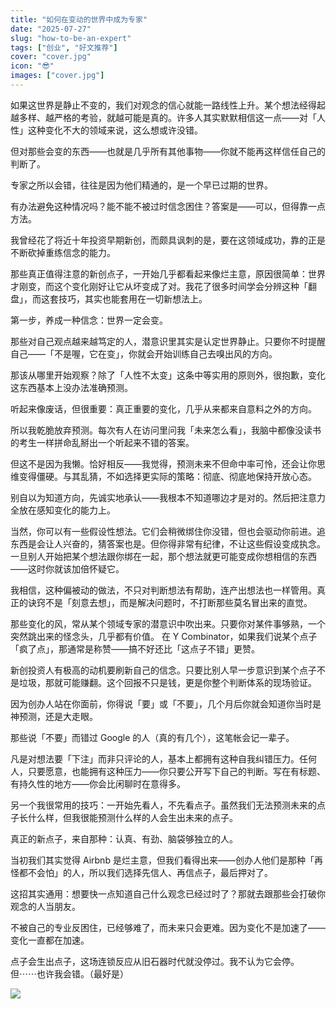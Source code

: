 ```yaml
---
title: "如何在变动的世界中成为专家"
date: "2025-07-27"
slug: "how-to-be-an-expert"
tags: ["创业", "好文推荐"]
cover: "cover.jpg"
icon: "😎"
images: ["cover.jpg"]
---
```

如果这世界是静止不变的，我们对观念的信心就能一路线性上升。某个想法经得起越多样、越严格的考验，就越可能是真的。许多人其实默默相信这一点——对「人性」这种变化不大的领域来说，这么想或许没错。



但对那些会变的东西——也就是几乎所有其他事物——你就不能再这样信任自己的判断了。



专家之所以会错，往往是因为他们精通的，是一个早已过期的世界。



有办法避免这种情况吗？能不能不被过时信念困住？答案是——可以，但得靠一点方法。



我曾经花了将近十年投资早期新创，而颇具讽刺的是，要在这领域成功，靠的正是不断砍掉重练信念的能力。



那些真正值得注意的新创点子，一开始几乎都看起来像烂主意，原因很简单：世界才刚变，而这个变化刚好让它从坏变成了对。我花了很多时间学会分辨这种「翻盘」，而这套技巧，其实也能套用在一切新想法上。



第一步，养成一种信念：世界一定会变。



那些对自己观点越来越笃定的人，潜意识里其实是认定世界静止。只要你不时提醒自己——「不是喔，它在变」，你就会开始训练自己去嗅出风的方向。



那该从哪里开始观察？除了「人性不太变」这条中等实用的原则外，很抱歉，变化这东西基本上没办法准确预测。



听起来像废话，但很重要：真正重要的变化，几乎从来都来自意料之外的方向。



所以我乾脆放弃预测。每次有人在访问里问我「未来怎么看」，我脑中都像没读书的考生一样拼命乱掰出一个听起来不错的答案。



但这不是因为我懒。恰好相反——我觉得，预测未来不但命中率可怜，还会让你思维变得僵硬。与其乱猜，不如选择更实际的策略：彻底、彻底地保持开放心态。



别自以为知道方向，先诚实地承认——我根本不知道哪边才是对的。然后把注意力全放在感知变化的能力上。



当然，你可以有一些假设性想法。它们会稍微绑住你没错，但也会驱动你前进。追东西是会让人兴奋的，猜答案也是。但你得非常有纪律，不让这些假设变成执念。
一旦别人开始把某个想法跟你绑在一起，那个想法就更可能变成你想相信的东西——这时你就该加倍怀疑它。



我相信，这种偏被动的做法，不只对判断想法有帮助，连产出想法也一样管用。真正的诀窍不是「刻意去想」，而是解决问题时，不打断那些莫名冒出来的直觉。



那些变化的风，常从某个领域专家的潜意识中吹出来。只要你对某件事够熟，一个突然跳出来的怪念头，几乎都有价值。
在 Y Combinator，如果我们说某个点子「疯了点」，那通常是称赞——搞不好还比「这点子不错」更赞。



新创投资人有极高的动机要刷新自己的信念。只要比别人早一步意识到某个点子不是垃圾，那就可能赚翻。这个回报不只是钱，更是你整个判断体系的现场验证。



因为创办人站在你面前，你得说「要」或「不要」，几个月后你就会知道你当时是神预测，还是大走眼。



那些说「不要」而错过 Google 的人（真的有几个），这笔帐会记一辈子。



凡是对想法要「下注」而非只评论的人，基本上都拥有这种自我纠错压力。任何人，只要愿意，也能拥有这种压力——你只要公开写下自己的判断。写在有标题、有持久性的地方——你会比闲聊时在意得多。



另一个我很常用的技巧：一开始先看人，不先看点子。虽然我们无法预测未来的点子长什么样，但我很能预测什么样的人会生出未来的点子。



真正的新点子，来自那种：认真、有劲、脑袋够独立的人。



当初我们其实觉得 Airbnb 是烂主意，但我们看得出来——创办人他们是那种「再怪都不会怕」的人，所以我们选择先信人、再信点子，最后押对了。



这招其实通用：想要快一点知道自己什么观念已经过时了？那就去跟那些会打破你观念的人当朋友。



不被自己的专业反困住，已经够难了，而未来只会更难。因为变化不是加速了——变化一直都在加速。



点子会生出点子，这场连锁反应从旧石器时代就没停过。我不认为它会停。
但⋯⋯也许我会错。（最好是）




![](https://prod-files-secure.s3.us-west-2.amazonaws.com/112d0858-5090-4d34-a606-b75eb8d65fd2/46476355-9cf3-4e99-9b7a-3531bc426380/1000202064.png?X-Amz-Algorithm=AWS4-HMAC-SHA256&X-Amz-Content-Sha256=UNSIGNED-PAYLOAD&X-Amz-Credential=ASIAZI2LB4667JPQ4ZNE%2F20251029%2Fus-west-2%2Fs3%2Faws4_request&X-Amz-Date=20251029T203539Z&X-Amz-Expires=3600&X-Amz-Security-Token=IQoJb3JpZ2luX2VjECIaCXVzLXdlc3QtMiJIMEYCIQCZWf5gRtrjiJTrcf%2BUAlgqrjspf0hOCn7sSSW2abMaQQIhAKQAExHefggIXa%2BaruxhbIS6n4lTrtxVekwykNIuLczQKogECNv%2F%2F%2F%2F%2F%2F%2F%2F%2F%2FwEQABoMNjM3NDIzMTgzODA1Igy8nizi8%2BnHnRtITJgq3AMrx5cC6L8g0vG8%2BgUa3DA%2BaaZnZoHbYrPNDRLGbwrTslD8qFS0Zwp0iFlayJjSPX9zCpM3lHou%2FRgtKZbNVk50ll7Nw3BE6hdX%2FGtMR9oDouHJpKRIzTFqbgLGlSymPoU6wlTy7RPY0XuskDcXzv0bDHnjQdOX4uzuD0CM6m5xM7uVNnqvp4KLC5Mlr%2BkRL5hi9wgiFUWD1OLjbR%2FMp6W4eKj%2FRAmWT%2FVvJure3St%2FmfdDWmH2IY78ZZuLZuBrqFSGHBXnDBCMTYR8cMWOZee4VvvIdggcjMi3Jj5EYVNswQtWmNVKClQmEISCFwMS2SY2J82T7ZoAO0pSagCdAARA2EJ5yR6wB8ieEZNklqTaZac9H6gqzanrq7P8VCBVBXdcY2hGV7vUNnrdGBtqOwTBY%2F3YYOh2%2F5i8F2Wl22mn4UPrL8xv%2BnN%2BMMejbIoH1XoH3GTpW8FRJrmbbpFi08fLffuPP0CQoWOU73GeNfLQCDxog1dDCHOSVpilgT%2Bt2z7RrEuQy2cvKYwqJPHWctwVgJn6qvdfJpKrA4ST0Y%2FUXQGTCpLdiukHxHTi8HwNT2GBrUylT6SUp8B9q3uV%2BQeTmnXmTQRL9zJieYv3%2BXa5Dw%2FXubXtSPVyCrdCMDDNnInIBjqkAcPNUu2Xgkc3ZJ2T9tpCXw9NC3KVSFGeu%2BPqXSFCU9daHRSyVNvPhkt1L547rGK5j3f9PTdRXAdAyg2K05me5rO%2FimTAdICyVoQnLhUkVQKXY7GPzHA86ZSxFB2QW0VRLPguwUxNu2qzAniWtAah518rCMfi0oUu9w2Zn0FEhROCdcYmS9DjCxU5r9BN%2FIRS9jJsfYx2hDHfOs7ce0ynau2edWEx&X-Amz-Signature=cbdafbe4f3daa4097b36f6ddf23c3acb3436c4b8672166c79b7576a4bfa4d220&X-Amz-SignedHeaders=host&x-amz-checksum-mode=ENABLED&x-id=GetObject)

